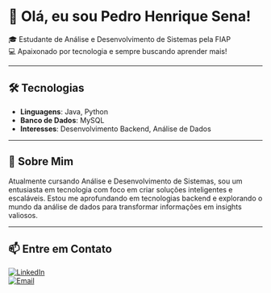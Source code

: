 # 👋 Olá, eu sou Pedro Henrique Sena!

🎓 Estudante de Análise e Desenvolvimento de Sistemas pela FIAP  
💻 Apaixonado por tecnologia e sempre buscando aprender mais!

---

## 🛠️ Tecnologias
- **Linguagens**: Java, Python  
- **Banco de Dados**: MySQL  
- **Interesses**: Desenvolvimento Backend, Análise de Dados  

---

## 🌟 Sobre Mim
Atualmente cursando Análise e Desenvolvimento de Sistemas, sou um entusiasta em tecnologia com foco em criar soluções inteligentes e escaláveis. Estou me aprofundando em tecnologias backend e explorando o mundo da análise de dados para transformar informações em insights valiosos.

---

## 📫 Entre em Contato
[![LinkedIn](https://img.shields.io/badge/LinkedIn-0077B5?style=for-the-badge&logo=linkedin&logoColor=white)](https://www.linkedin.com/in/pedro-henrique-sena-a282b01ab/)  
[![Email](https://img.shields.io/badge/Email-D14836?style=for-the-badge&logo=gmail&logoColor=white)](mailto:pedrosena628@gmail.com)


